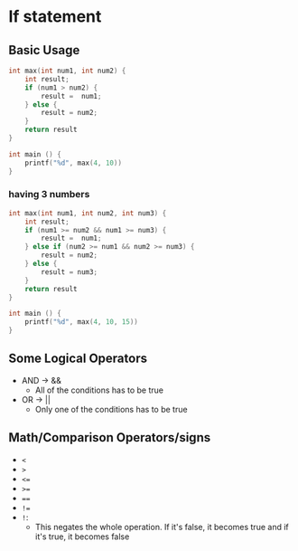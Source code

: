 # If statement

## Basic Usage

```c
int max(int num1, int num2) {
    int result;
    if (num1 > num2) {
        result =  num1;
    } else {
        result = num2;
    }
    return result
}

int main () {
    printf("%d", max(4, 10))
}
```

### having 3 numbers

```c
int max(int num1, int num2, int num3) {
    int result;
    if (num1 >= num2 && num1 >= num3) {
        result =  num1;
    } else if (num2 >= num1 && num2 >= num3) {
        result = num2;
    } else {
        result = num3;
    }
    return result
}

int main () {
    printf("%d", max(4, 10, 15))
}
```

## Some Logical Operators

- AND -> &&
  - All of the conditions has to be true
- OR -> ||
  - Only one of the conditions has to be true

## Math/Comparison Operators/signs

- `<`
- `>`
- `<=`
- `>=`
- `==`
- `!=`
- `!`:
  - This negates the whole operation. If it's false, it becomes true and if it's
    true, it becomes false

